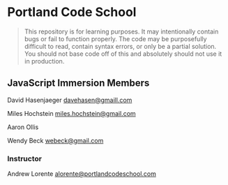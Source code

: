 # Portland Code School

> This repository is for learning purposes. It may intentionally contain bugs or
fail to function properly. The code may be purposefully difficult to read,
contain syntax errors, or only be a partial solution. You should not base code
off of this and absolutely should not use it in production.

## JavaScript Immersion Members

David Hasenjaeger
davehasen@gmaill.com

Miles Hochstein
miles.hochstein@gmail.com

Aaron Ollis

Wendy Beck
webeck@gmail.com

### Instructor

Andrew Lorente
alorente@portlandcodeschool.com
